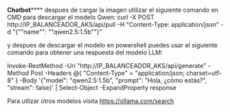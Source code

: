 ********Chatbot************
despues de cargar la imagen utilizar el siguiente comando en CMD para descargar el modelo Qwen:
curl -X POST http://IP_BALANCEADOR_AKS/api/pull -H "Content-Type: application/json" -d "{""name"": ""qwen2.5:1.5b""}"

y despues de descargar el modelo en powershell puedes usar el siguiente comando para obtener una respuesta del modelo LLM:

Invoke-RestMethod -Uri "http://IP_BALANCEADOR_AKS/api/generate" -Method Post -Headers @{ "Content-Type" = "application/json; charset=utf-8" } -Body '{"model": "qwen2.5:1.5b", "prompt": "Hola, ¿cómo estás?", "stream": false}' | Select-Object -ExpandProperty response

Para utlizar otros modelos visita https://ollama.com/search

